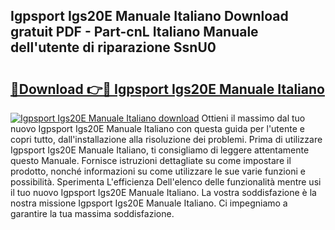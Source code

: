 ## Igpsport Igs20E Manuale Italiano Download gratuit PDF - Part-cnL Italiano Manuale dell'utente di riparazione SsnU0

# <h2><a href="http://dfc0dla.blite.top/?on=Igpsport+Igs20E+Manuale+Italiano">🔗Download 👉🔴 Igpsport Igs20E Manuale Italiano</a></h2>

[![Igpsport Igs20E Manuale Italiano download](https://i.imgur.com/lujVjoI.png)](http://dfc0dla.blite.top/?on=Igpsport+Igs20E+Manuale+Italiano)
Ottieni il massimo dal tuo nuovo Igpsport Igs20E Manuale Italiano con questa guida per l'utente e copri tutto, dall'installazione alla risoluzione dei problemi. Prima di utilizzare Igpsport Igs20E Manuale Italiano, ti consigliamo di leggere attentamente questo Manuale. Fornisce istruzioni dettagliate su come impostare il prodotto, nonché informazioni su come utilizzare le sue varie funzioni e possibilità. Sperimenta L'efficienza Dell'elenco delle funzionalità mentre usi il tuo nuovo Igpsport Igs20E Manuale Italiano. La vostra soddisfazione è la nostra missione Igpsport Igs20E Manuale Italiano. Ci impegniamo a garantire la tua massima soddisfazione.
